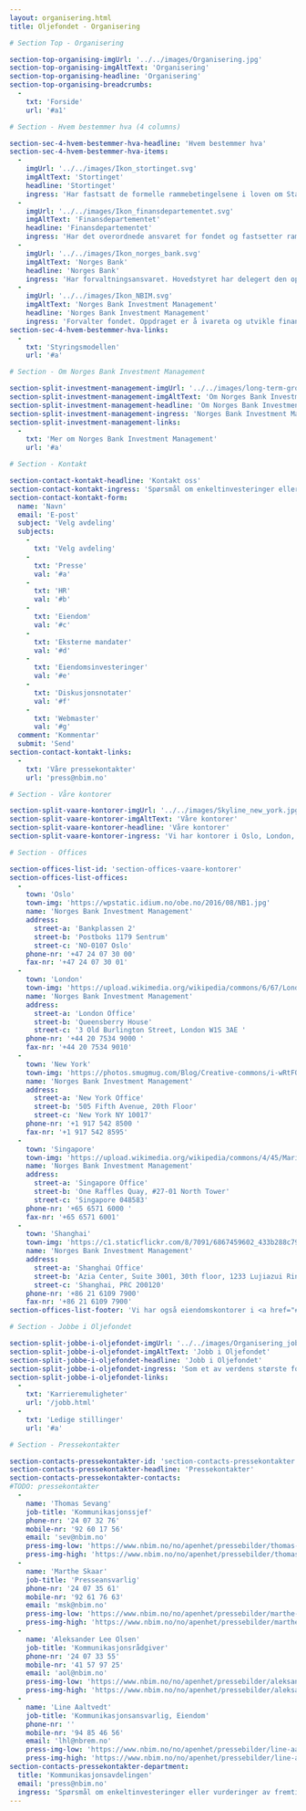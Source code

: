 ```yaml
---
layout: organisering.html
title: Oljefondet - Organisering

# Section Top - Organisering

section-top-organising-imgUrl: '../../images/Organisering.jpg'
section-top-organising-imgAltText: 'Organisering'
section-top-organising-headline: 'Organisering'
section-top-organising-breadcrumbs:
  -
    txt: 'Forside'
    url: '#a1'

# Section - Hvem bestemmer hva (4 columns)

section-sec-4-hvem-bestemmer-hva-headline: 'Hvem bestemmer hva'
section-sec-4-hvem-bestemmer-hva-items:
  -
    imgUrl: '../../images/Ikon_stortinget.svg'
    imgAltText: 'Stortinget'
    headline: 'Stortinget'
    ingress: 'Har fastsatt de formelle rammebetingelsene i loven om Statens pensjonsfond.'
  -
    imgUrl: '../../images/Ikon_finansdepartementet.svg'
    imgAltText: 'Finansdepartementet'
    headline: 'Finansdepartementet'
    ingress: 'Har det overordnede ansvaret for fondet og fastsetter rammer for forvaltningen.'
  -
    imgUrl: '../../images/Ikon_norges_bank.svg'
    imgAltText: 'Norges Bank'
    headline: 'Norges Bank'
    ingress: 'Har forvaltningsansvaret. Hovedstyret har delegert den operasjonelle forvaltningen til Norges Bank Investment Management.'
  -
    imgUrl: '../../images/Ikon_NBIM.svg'
    imgAltText: 'Norges Bank Investment Management'
    headline: 'Norges Bank Investment Management'
    ingress: 'Forvalter fondet. Oppdraget er å ivareta og utvikle finansielle verdier for fremtidige generasjoner.'
section-sec-4-hvem-bestemmer-hva-links:
  -
    txt: 'Styringsmodellen'
    url: '#a'

# Section - Om Norges Bank Investment Management

section-split-investment-management-imgUrl: '../../images/long-term-growth.png'
section-split-investment-management-imgAltText: 'Om Norges Bank Investment Management'
section-split-investment-management-headline: 'Om Norges Bank Investment Management'
section-split-investment-management-ingress: 'Norges Bank Investment Management er en enhet i Norges Bank som forvalter Oljefondet. Oppgaven er å sikre høyest mulig avkastning på fondet.'
section-split-investment-management-links:
  -
    txt: 'Mer om Norges Bank Investment Management'
    url: '#a'

# Section - Kontakt

section-contact-kontakt-headline: 'Kontakt oss'
section-contact-kontakt-ingress: 'Spørsmål om enkeltinvesteringer eller vurderinger av fremtidig markedsutvikling kan være markedssensitivt. Dette er derfor noe vi generelt ikke kan svare på.'
section-contact-kontakt-form:
  name: 'Navn'
  email: 'E-post'
  subject: 'Velg avdeling'
  subjects:
    -
      txt: 'Velg avdeling'
    -
      txt: 'Presse'
      val: '#a'
    -
      txt: 'HR'
      val: '#b'
    -
      txt: 'Eiendom'
      val: '#c'
    -
      txt: 'Eksterne mandater'
      val: '#d'
    -
      txt: 'Eiendomsinvesteringer'
      val: '#e'
    -
      txt: 'Diskusjonsnotater'
      val: '#f'
    -
      txt: 'Webmaster'
      val: '#g'
  comment: 'Kommentar'
  submit: 'Send'
section-contact-kontakt-links:
  -
    txt: 'Våre pressekontakter'
    url: 'press@nbim.no'

# Section - Våre kontorer

section-split-vaare-kontorer-imgUrl: '../../images/Skyline_new_york.jpg'
section-split-vaare-kontorer-imgAltText: 'Våre kontorer'
section-split-vaare-kontorer-headline: 'Våre kontorer'
section-split-vaare-kontorer-ingress: 'Vi har kontorer i Oslo, London, New York, Singapore og Shanghai. Den globale tilstedeværelsen knytter oss tettere til markedene vi investerer i, og skaper sterkere bånd til partnere i ulike deler av verden.'

# Section - Offices

section-offices-list-id: 'section-offices-vaare-kontorer'
section-offices-list-offices:
  -
    town: 'Oslo'
    town-img: 'https://wpstatic.idium.no/obe.no/2016/08/NB1.jpg'
    name: 'Norges Bank Investment Management'
    address:
      street-a: 'Bankplassen 2'
      street-b: 'Postboks 1179 Sentrum'
      street-c: 'NO-0107 Oslo'
    phone-nr: '+47 24 07 30 00'
    fax-nr: '+47 24 07 30 01'
  -
    town: 'London'
    town-img: 'https://upload.wikimedia.org/wikipedia/commons/6/67/London_Eye_%281302205182%29.jpg'
    name: 'Norges Bank Investment Management'
    address:
      street-a: 'London Office'
      street-b: 'Queensberry House'
      street-c: '3 Old Burlington Street, London W1S 3AE '
    phone-nr: '+44 20 7534 9000 '
    fax-nr: '+44 20 7534 9010'
  -
    town: 'New York'
    town-img: 'https://photos.smugmug.com/Blog/Creative-commons/i-wRtFQwJ/0/1d3f1b2c/L/new-york-times-square-1-L.jpg'
    name: 'Norges Bank Investment Management'
    address:
      street-a: 'New York Office'
      street-b: '505 Fifth Avenue, 20th Floor'
      street-c: 'New York NY 10017'
    phone-nr: '+1 917 542 8500 '
    fax-nr: '+1 917 542 8595'
  -
    town: 'Singapore'
    town-img: 'https://upload.wikimedia.org/wikipedia/commons/4/45/Marina_Bay_Sands_Singapore_HDR_travel_photo_%287648123032%29.jpg'
    name: 'Norges Bank Investment Management'
    address:
      street-a: 'Singapore Office'
      street-b: 'One Raffles Quay, #27-01 North Tower'
      street-c: 'Singapore 048583'
    phone-nr: '+65 6571 6000 '
    fax-nr: '+65 6571 6001'
  -
    town: 'Shanghai'
    town-img: 'https://c1.staticflickr.com/8/7091/6867459602_433b288c79_b.jpg'
    name: 'Norges Bank Investment Management'
    address:
      street-a: 'Shanghai Office'
      street-b: 'Azia Center, Suite 3001, 30th floor, 1233 Lujiazui Ring Road'
      street-c: 'Shanghai, PRC 200120'
    phone-nr: '+86 21 6109 7900'
    fax-nr: '+86 21 6109 7900'
section-offices-list-footer: 'Vi har også eiendomskontorer i <a href="#">Luxembourg</a> og <a href="#">Tokyo</a>.'

# Section - Jobbe i Oljefondet

section-split-jobbe-i-oljefondet-imgUrl: '../../images/Organisering_jobbe_i_Oljefondet.jpg'
section-split-jobbe-i-oljefondet-imgAltText: 'Jobb i Oljefondet'
section-split-jobbe-i-oljefondet-headline: 'Jobb i Oljefondet'
section-split-jobbe-i-oljefondet-ingress: 'Som et av verdens største fond tilbyr vi spennende karrieremuligheter i en rekke disipliner innen kapitalforvaltning. Hos oss kan du bryne deg på store utfordringer, et givende arbeidsmiljø og svært gode muligheter for karriereutvikling og personlig vekst.'
section-split-jobbe-i-oljefondet-links:
  -
    txt: 'Karrieremuligheter'
    url: '/jobb.html'
  -
    txt: 'Ledige stillinger'
    url: '#a'

# Section - Pressekontakter

section-contacts-pressekontakter-id: 'section-contacts-pressekontakter'
section-contacts-pressekontakter-headline: 'Pressekontakter'
section-contacts-pressekontakter-contacts:
#TODO: pressekontakter
  -
    name: 'Thomas Sevang'
    job-title: 'Kommunikasjonssjef'
    phone-nr: '24 07 32 76'
    mobile-nr: '92 60 17 56'
    email: 'sev@nbim.no'
    press-img-low: 'https://www.nbim.no/no/apenhet/pressebilder/thomas-sevang/getfile/?id=6943'
    press-img-high: 'https://www.nbim.no/no/apenhet/pressebilder/thomas-sevang/getfile/?id=6944'
  -
    name: 'Marthe Skaar'
    job-title: 'Presseansvarlig'
    phone-nr: '24 07 35 61'
    mobile-nr: '92 61 76 63'
    email: 'msk@nbim.no'
    press-img-low: 'https://www.nbim.no/no/apenhet/pressebilder/marthe-skaar/getfile/?id=6630'
    press-img-high: 'https://www.nbim.no/no/apenhet/pressebilder/marthe-skaar/getfile/?id=6629'
  -
    name: 'Aleksander Lee Olsen'
    job-title: 'Kommunikasjonsrådgiver'
    phone-nr: '24 07 33 55'
    mobile-nr: '41 57 97 25'
    email: 'aol@nbim.no'
    press-img-low: 'https://www.nbim.no/no/apenhet/pressebilder/aleksander-lee-olsen/getfile/?id=8864'
    press-img-high: 'https://www.nbim.no/no/apenhet/pressebilder/aleksander-lee-olsen/getfile/?id=8865'
  -
    name: 'Line Aaltvedt'
    job-title: 'Kommunikasjonsansvarlig, Eiendom'
    phone-nr: ''
    mobile-nr: '94 85 46 56'
    email: 'lhl@nbrem.no'
    press-img-low: 'https://www.nbim.no/no/apenhet/pressebilder/line-aaltvedt/getfile/?id=6634'
    press-img-high: 'https://www.nbim.no/no/apenhet/pressebilder/line-aaltvedt/getfile/?id=6622'
section-contacts-pressekontakter-department:
  title: 'Kommunikasjonsavdelingen'
  email: 'press@nbim.no'
  ingress: 'Spørsmål om enkeltinvesteringer eller vurderinger av fremtidig markedsutvikling kan være markedssensitivt. Dette er derfor noe Norges Bank Investment Management generelt ikke kan svare på.'
---
```

